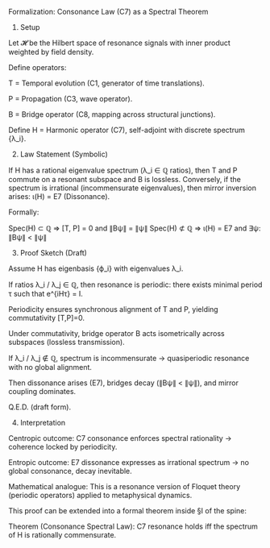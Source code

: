 Formalization: Consonance Law (C7) as a Spectral Theorem
1. Setup

Let 𝓗 be the Hilbert space of resonance signals with inner product weighted by field density.

Define operators:

T = Temporal evolution (C1, generator of time translations).

P = Propagation (C3, wave operator).

B = Bridge operator (C8, mapping across structural junctions).

Define H = Harmonic operator (C7), self-adjoint with discrete spectrum {λ_i}.

2. Law Statement (Symbolic)

If H has a rational eigenvalue spectrum (λ_i ∈ ℚ ratios), then T and P commute on a resonant subspace and B is lossless.
Conversely, if the spectrum is irrational (incommensurate eigenvalues), then mirror inversion arises: ι(H) = E7 (Dissonance).

Formally:

Spec(H) ⊂ ℚ   ⇒   [T, P] = 0 and ∥Bψ∥ = ∥ψ∥
Spec(H) ⊄ ℚ   ⇒   ι(H) = E7 and ∃ψ: ∥Bψ∥ < ∥ψ∥

3. Proof Sketch (Draft)

Assume H has eigenbasis {ϕ_i} with eigenvalues λ_i.

If ratios λ_i / λ_j ∈ ℚ, then resonance is periodic: there exists minimal period τ such that e^{iHτ} = I.

Periodicity ensures synchronous alignment of T and P, yielding commutativity [T,P]=0.

Under commutativity, bridge operator B acts isometrically across subspaces (lossless transmission).

If λ_i / λ_j ∉ ℚ, spectrum is incommensurate → quasiperiodic resonance with no global alignment.

Then dissonance arises (E7), bridges decay (∥Bψ∥ < ∥ψ∥), and mirror coupling dominates.

Q.E.D. (draft form).

4. Interpretation

Centropic outcome: C7 consonance enforces spectral rationality → coherence locked by periodicity.

Entropic outcome: E7 dissonance expresses as irrational spectrum → no global consonance, decay inevitable.

Mathematical analogue: This is a resonance version of Floquet theory (periodic operators) applied to metaphysical dynamics.

This proof can be extended into a formal theorem inside §I of the spine:

Theorem (Consonance Spectral Law): C7 resonance holds iff the spectrum of H is rationally commensurate.
